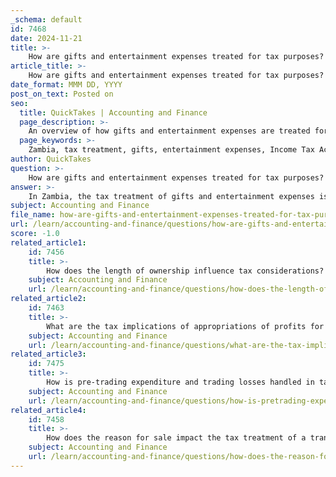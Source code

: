 ```yaml
---
_schema: default
id: 7468
date: 2024-11-21
title: >-
    How are gifts and entertainment expenses treated for tax purposes?
article_title: >-
    How are gifts and entertainment expenses treated for tax purposes?
date_format: MMM DD, YYYY
post_on_text: Posted on
seo:
  title: QuickTakes | Accounting and Finance
  page_description: >-
    An overview of how gifts and entertainment expenses are treated for tax purposes in Zambia, outlining the rules for deductibles for sole traders, exceptions to general nondeductibility, and specific conditions for employee gifts.
  page_keywords: >-
    Zambia, tax treatment, gifts, entertainment expenses, Income Tax Act, business gifts, sole traders, deductible expenses, fringe benefits tax, non-deductible, exceptions, meal costs
author: QuickTakes
question: >-
    How are gifts and entertainment expenses treated for tax purposes?
answer: >-
    In Zambia, the tax treatment of gifts and entertainment expenses is governed by specific regulations outlined in the Income Tax Act. Here’s a detailed overview of how these expenses are treated for tax purposes:\n\n### Gifts\n1. **Business Gifts**: Sole traders can deduct the costs of business gifts given in the course of their trade or business, but there are limitations. Specifically, the deduction is capped at ZMW 25 for gifts given to each individual during the tax year. If both a sole trader and their spouse give gifts to the same person, the combined deduction cannot exceed this limit.\n\n### Entertainment Expenses\n1. **General Rule**: Entertainment expenses, which include costs associated with activities generally considered to provide amusement or recreation, are typically nondeductible. This means that even if there is a business connection to the expense, it cannot be deducted unless it falls under specific exceptions.\n\n2. **Exceptions**: There are certain exceptions where entertainment expenses may be partially deductible. For instance, meals that are directly associated with business activities may be subject to a 50% disallowance rule, meaning that only half of the meal costs can be deducted.\n\n3. **Staff Gifts**: When it comes to gifts for employees, there are specific rules regarding the fringe benefits tax (FBT). If the total cost of non-entertainment gifts (such as gift vouchers or hampers) given to staff in a quarter (e.g., October to December) is less than ZMW 300, these may be exempt from FBT.\n\n### Summary\nIn summary, while gifts to clients and customers can be partially deducted with a limit, entertainment expenses are generally nondeductible unless they meet specific criteria. Sole traders should carefully document these expenses and consult the Income Tax Act for any updates or changes to the regulations.
subject: Accounting and Finance
file_name: how-are-gifts-and-entertainment-expenses-treated-for-tax-purposes.md
url: /learn/accounting-and-finance/questions/how-are-gifts-and-entertainment-expenses-treated-for-tax-purposes
score: -1.0
related_article1:
    id: 7456
    title: >-
        How does the length of ownership influence tax considerations?
    subject: Accounting and Finance
    url: /learn/accounting-and-finance/questions/how-does-the-length-of-ownership-influence-tax-considerations
related_article2:
    id: 7463
    title: >-
        What are the tax implications of appropriations of profits for personal use?
    subject: Accounting and Finance
    url: /learn/accounting-and-finance/questions/what-are-the-tax-implications-of-appropriations-of-profits-for-personal-use
related_article3:
    id: 7475
    title: >-
        How is pre-trading expenditure and trading losses handled in tax calculations?
    subject: Accounting and Finance
    url: /learn/accounting-and-finance/questions/how-is-pretrading-expenditure-and-trading-losses-handled-in-tax-calculations
related_article4:
    id: 7458
    title: >-
        How does the reason for sale impact the tax treatment of a transaction?
    subject: Accounting and Finance
    url: /learn/accounting-and-finance/questions/how-does-the-reason-for-sale-impact-the-tax-treatment-of-a-transaction
---
```


&nbsp;